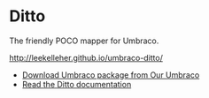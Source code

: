 # Ditto

The friendly POCO mapper for Umbraco.

http://leekelleher.github.io/umbraco-ditto/

* [Download Umbraco package from Our Umbraco](https://our.umbraco.org/projects/developer-tools/ditto)
* [Read the Ditto documentation](http://umbraco-ditto.readthedocs.org/)
